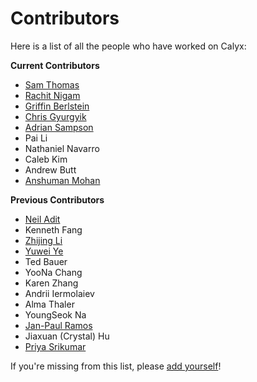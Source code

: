 # Contributors

Here is a list of all the people who have worked on Calyx:

**Current Contributors**

- [Sam Thomas](https://sgtpeacock.com/)
- [Rachit Nigam](https://rachitnigam.com)
- [Griffin Berlstein](https://griffinberlste.in)
- [Chris Gyurgyik](https://chrispg.dev)
- [Adrian Sampson](https://adriansampson.net)
- Pai Li
- Nathaniel Navarro
- Caleb Kim
- Andrew Butt
- [Anshuman Mohan](https://www.cs.cornell.edu/~amohan/)

**Previous Contributors**

- [Neil Adit](https://neiladit.com/)
- Kenneth Fang
- [Zhijing Li](https://tissue3.github.io/)
- [Yuwei Ye](https://www.viviyye.com/)
- Ted Bauer
- YooNa Chang
- Karen Zhang
- Andrii Iermolaiev
- Alma Thaler
- YoungSeok Na
- [Jan-Paul Ramos](https://jpramos.me)
- Jiaxuan (Crystal) Hu
- [Priya Srikumar](https://priyasrikumar.com/)

If you're missing from this list, please [add yourself](https://github.com/cucapra/calyx/edit/master/docs/contributors.md)!
